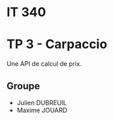 # IT 340
# TP 3 - Carpaccio

Une API de calcul de prix.

## Groupe
- Julien DUBREUIL
- Maxime JOUARD
